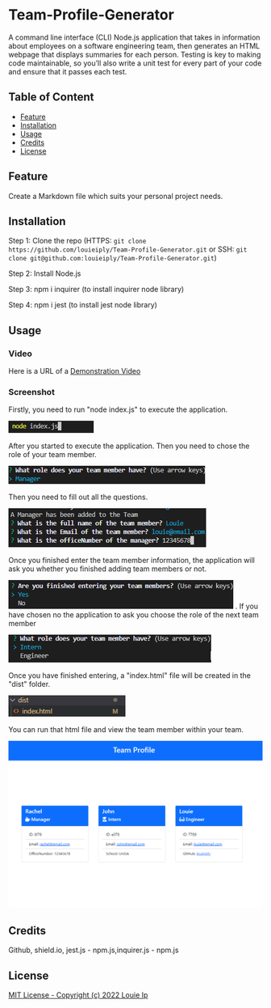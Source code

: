 # Team-Profile-Generator
A command line interface (CLI) Node.js application that takes in information about employees on a software engineering team, then generates an HTML webpage that displays summaries for each person. Testing is key to making code maintainable, so you’ll also write a unit test for every part of your code and ensure that it passes each test.

## Table of Content

  - [Feature](#feature)
  - [Installation](#installation)
  - [Usage](#usage)
  - [Credits](#credits)
  - [License](#license)

## Feature

Create a Markdown file which suits your personal project needs.

## Installation

Step 1: Clone the repo (HTTPS: `git clone https://github.com/louieiply/Team-Profile-Generator.git` or SSH: `git clone git@github.com:louieiply/Team-Profile-Generator.git`)

Step 2: Install Node.js

Step 3: npm i inquirer (to install inquirer node library)

Step 4: npm i jest (to install jest node library)
## Usage

### Video

Here is a URL of a 
[Demonstration Video](https://youtu.be/K3A1isnZw4I)



### Screenshot

Firstly, you need to run "node index.js" to execute the application.

![screenshot1](Screenshots/screenshot1.png)

After you started to execute the application. Then you need to chose the role of your team member.

![screenshot2](Screenshots/screenshot2.png)

Then you need to fill out all the questions.

![screenshot3](Screenshots/screenshot3.png)

Once you finished enter the team member information, the application will ask you whether you finished adding team members or not.

![screenshot4](Screenshots/screenshot4.png)
.
If you have chosen no the application to ask you choose the role of the next team member

![screenshot5](Screenshots/screenshot5.png)

Once you have finished entering, a "index.html" file will be created in the "dist" folder.

![screenshot6](Screenshots/screenshot6.png)

You can run that html file and view the team member within your team.

![screenshot7](Screenshots/screenshot7.png)





## Credits

Github, shield.io, jest.js - npm.js,inquirer.js - npm.js

## License
[MIT License - Copyright (c) 2022 Louie Ip](./LICENSE)
